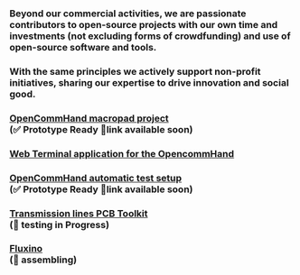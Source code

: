 ### Beyond our commercial activities, we are passionate contributors to open‑source projects with our own time and investments (not excluding forms of crowdfunding) and use of open-source software and tools.  
### With the same principles we actively support non-profit initiatives, sharing our expertise to drive innovation and social good. 
### [OpenCommHand macropad project](https://github.com/dd-solve/OpenCommHand) </br> (✅ Prototype Ready 📅link available soon)
### [Web Terminal application for the OpencommHand](/articles/opencommand_webterminal) 
### [OpenCommHand automatic test setup](https://github.com/dd-solve/OpenCommHand_AutoTest) </br> (✅ Prototype Ready 📅link available soon)
### [Transmission lines PCB Toolkit](https://github.com/dd-solve/RF-Toolkit) </br> (🧪 testing in Progress)
### [Fluxino](https://github.com/dd-solve/Fluxino) </br> (🧩 assembling)
### []()
### []()